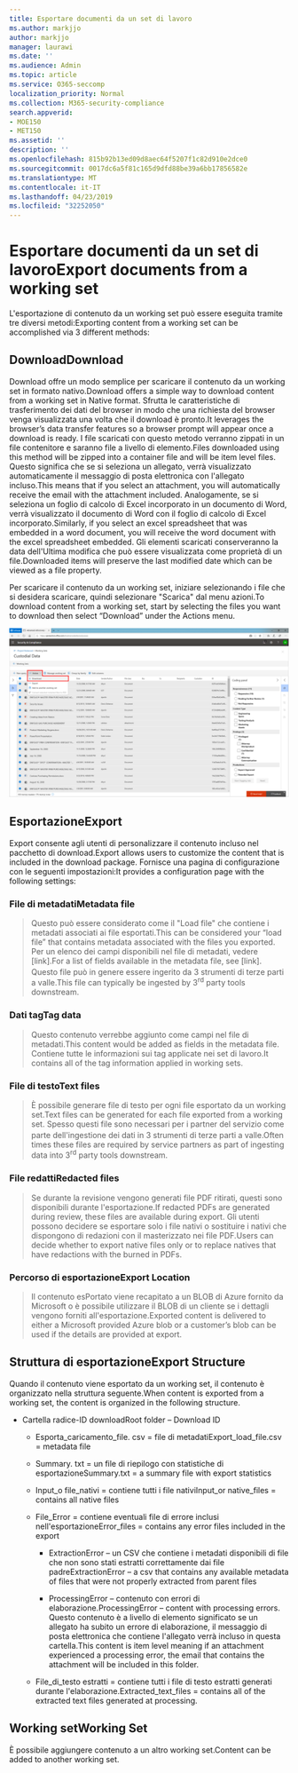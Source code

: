 ```yaml
---
title: Esportare documenti da un set di lavoro
ms.author: markjjo
author: markjjo
manager: laurawi
ms.date: ''
ms.audience: Admin
ms.topic: article
ms.service: O365-seccomp
localization_priority: Normal
ms.collection: M365-security-compliance
search.appverid:
- MOE150
- MET150
ms.assetid: ''
description: ''
ms.openlocfilehash: 815b92b13ed09d8aec64f5207f1c82d910e2dce0
ms.sourcegitcommit: 0017dc6a5f81c165d9dfd88be39a6bb17856582e
ms.translationtype: MT
ms.contentlocale: it-IT
ms.lasthandoff: 04/23/2019
ms.locfileid: "32252050"
---
```

# <a name="export-documents-from-a-working-set"></a><span data-ttu-id="0b7e6-102">Esportare documenti da un set di lavoro</span><span class="sxs-lookup"><span data-stu-id="0b7e6-102">Export documents from a working set</span></span>

<span data-ttu-id="0b7e6-103">L'esportazione di contenuto da un working set può essere eseguita tramite tre diversi metodi:</span><span class="sxs-lookup"><span data-stu-id="0b7e6-103">Exporting content from a working set can be accomplished via 3 different methods:</span></span>

## <a name="download"></a><span data-ttu-id="0b7e6-104">Download</span><span class="sxs-lookup"><span data-stu-id="0b7e6-104">Download</span></span>

<span data-ttu-id="0b7e6-105">Download offre un modo semplice per scaricare il contenuto da un working set in formato nativo.</span><span class="sxs-lookup"><span data-stu-id="0b7e6-105">Download offers a simple way to download content from a working set in Native format.</span></span> <span data-ttu-id="0b7e6-106">Sfrutta le caratteristiche di trasferimento dei dati del browser in modo che una richiesta del browser venga visualizzata una volta che il download è pronto.</span><span class="sxs-lookup"><span data-stu-id="0b7e6-106">It leverages the browser’s data transfer features so a browser prompt will appear once a download is ready.</span></span> <span data-ttu-id="0b7e6-107">I file scaricati con questo metodo verranno zippati in un file contenitore e saranno file a livello di elemento.</span><span class="sxs-lookup"><span data-stu-id="0b7e6-107">Files downloaded using this method will be zipped into a container file and will be item level files.</span></span> <span data-ttu-id="0b7e6-108">Questo significa che se si seleziona un allegato, verrà visualizzato automaticamente il messaggio di posta elettronica con l'allegato incluso.</span><span class="sxs-lookup"><span data-stu-id="0b7e6-108">This means that if you select an attachment, you will automatically receive the email with the attachment included.</span></span> <span data-ttu-id="0b7e6-109">Analogamente, se si seleziona un foglio di calcolo di Excel incorporato in un documento di Word, verrà visualizzato il documento di Word con il foglio di calcolo di Excel incorporato.</span><span class="sxs-lookup"><span data-stu-id="0b7e6-109">Similarly, if you select an excel spreadsheet that was embedded in a word document, you will receive the word document with the excel spreadsheet embedded.</span></span> <span data-ttu-id="0b7e6-110">Gli elementi scaricati conserveranno la data dell'Ultima modifica che può essere visualizzata come proprietà di un file.</span><span class="sxs-lookup"><span data-stu-id="0b7e6-110">Downloaded items will preserve the last modified date which can be viewed as a file property.</span></span>

<span data-ttu-id="0b7e6-111">Per scaricare il contenuto da un working set, iniziare selezionando i file che si desidera scaricare, quindi selezionare "Scarica" dal menu azioni.</span><span class="sxs-lookup"><span data-stu-id="0b7e6-111">To download content from a working set, start by selecting the files you want to download then select “Download” under the Actions menu.</span></span>

![Schermata di una descrizione del computer generata automaticamente](../media/eDiscoDownload.png)

## <a name="export"></a><span data-ttu-id="0b7e6-113">Esportazione</span><span class="sxs-lookup"><span data-stu-id="0b7e6-113">Export</span></span>

<span data-ttu-id="0b7e6-114">Export consente agli utenti di personalizzare il contenuto incluso nel pacchetto di download.</span><span class="sxs-lookup"><span data-stu-id="0b7e6-114">Export allows users to customize the content that is included in the download package.</span></span> <span data-ttu-id="0b7e6-115">Fornisce una pagina di configurazione con le seguenti impostazioni:</span><span class="sxs-lookup"><span data-stu-id="0b7e6-115">It provides a configuration page with the following settings:</span></span>

### <a name="metadata-file"></a><span data-ttu-id="0b7e6-116">File di metadati</span><span class="sxs-lookup"><span data-stu-id="0b7e6-116">Metadata file</span></span>

> <span data-ttu-id="0b7e6-117">Questo può essere considerato come il "Load file" che contiene i metadati associati ai file esportati.</span><span class="sxs-lookup"><span data-stu-id="0b7e6-117">This can be considered your “load file” that contains metadata associated with the files you exported.</span></span> <span data-ttu-id="0b7e6-118">Per un elenco dei campi disponibili nel file di metadati, vedere \[link\].</span><span class="sxs-lookup"><span data-stu-id="0b7e6-118">For a list of fields available in the metadata file, see \[link\].</span></span> <span data-ttu-id="0b7e6-119">Questo file può in genere essere ingerito da<sup></sup> 3 strumenti di terze parti a valle.</span><span class="sxs-lookup"><span data-stu-id="0b7e6-119">This file can typically be ingested by 3<sup>rd</sup> party tools downstream.</span></span>

### <a name="tag-data"></a><span data-ttu-id="0b7e6-120">Dati tag</span><span class="sxs-lookup"><span data-stu-id="0b7e6-120">Tag data</span></span>

> <span data-ttu-id="0b7e6-121">Questo contenuto verrebbe aggiunto come campi nel file di metadati.</span><span class="sxs-lookup"><span data-stu-id="0b7e6-121">This content would be added as fields in the metadata file.</span></span> <span data-ttu-id="0b7e6-122">Contiene tutte le informazioni sui tag applicate nei set di lavoro.</span><span class="sxs-lookup"><span data-stu-id="0b7e6-122">It contains all of the tag information applied in working sets.</span></span>

### <a name="text-files"></a><span data-ttu-id="0b7e6-123">File di testo</span><span class="sxs-lookup"><span data-stu-id="0b7e6-123">Text files</span></span>

> <span data-ttu-id="0b7e6-124">È possibile generare file di testo per ogni file esportato da un working set.</span><span class="sxs-lookup"><span data-stu-id="0b7e6-124">Text files can be generated for each file exported from a working set.</span></span> <span data-ttu-id="0b7e6-125">Spesso questi file sono necessari per i partner del servizio come parte dell'ingestione dei dati<sup></sup> in 3 strumenti di terze parti a valle.</span><span class="sxs-lookup"><span data-stu-id="0b7e6-125">Often times these files are required by service partners as part of ingesting data into 3<sup>rd</sup> party tools downstream.</span></span>

### <a name="redacted-files"></a><span data-ttu-id="0b7e6-126">File redatti</span><span class="sxs-lookup"><span data-stu-id="0b7e6-126">Redacted files</span></span>

> <span data-ttu-id="0b7e6-127">Se durante la revisione vengono generati file PDF ritirati, questi sono disponibili durante l'esportazione.</span><span class="sxs-lookup"><span data-stu-id="0b7e6-127">If redacted PDFs are generated during review, these files are available during export.</span></span> <span data-ttu-id="0b7e6-128">Gli utenti possono decidere se esportare solo i file nativi o sostituire i nativi che dispongono di redazioni con il masterizzato nei file PDF.</span><span class="sxs-lookup"><span data-stu-id="0b7e6-128">Users can decide whether to export native files only or to replace natives that have redactions with the burned in PDFs.</span></span>

### <a name="export-location"></a><span data-ttu-id="0b7e6-129">Percorso di esportazione</span><span class="sxs-lookup"><span data-stu-id="0b7e6-129">Export Location</span></span>

> <span data-ttu-id="0b7e6-130">Il contenuto esPortato viene recapitato a un BLOB di Azure fornito da Microsoft o è possibile utilizzare il BLOB di un cliente se i dettagli vengono forniti all'esportazione.</span><span class="sxs-lookup"><span data-stu-id="0b7e6-130">Exported content is delivered to either a Microsoft provided Azure blob or a customer’s blob can be used if the details are provided at export.</span></span>

## <a name="export-structure"></a><span data-ttu-id="0b7e6-131">Struttura di esportazione</span><span class="sxs-lookup"><span data-stu-id="0b7e6-131">Export Structure</span></span>

<span data-ttu-id="0b7e6-132">Quando il contenuto viene esportato da un working set, il contenuto è organizzato nella struttura seguente.</span><span class="sxs-lookup"><span data-stu-id="0b7e6-132">When content is exported from a working set, the content is organized in the following structure.</span></span>

  - <span data-ttu-id="0b7e6-133">Cartella radice-ID download</span><span class="sxs-lookup"><span data-stu-id="0b7e6-133">Root folder – Download ID</span></span>
    
      - <span data-ttu-id="0b7e6-134">Esporta\_caricamento\_file. csv = file di metadati</span><span class="sxs-lookup"><span data-stu-id="0b7e6-134">Export\_load\_file.csv = metadata file</span></span>
    
      - <span data-ttu-id="0b7e6-135">Summary. txt = un file di riepilogo con statistiche di esportazione</span><span class="sxs-lookup"><span data-stu-id="0b7e6-135">Summary.txt = a summary file with export statistics</span></span>
    
      - <span data-ttu-id="0b7e6-136">Input\_o file\_nativi = contiene tutti i file nativi</span><span class="sxs-lookup"><span data-stu-id="0b7e6-136">Input\_or native\_files = contains all native files</span></span>
    
      - <span data-ttu-id="0b7e6-137">File\_Error = contiene eventuali file di errore inclusi nell'esportazione</span><span class="sxs-lookup"><span data-stu-id="0b7e6-137">Error\_files = contains any error files included in the export</span></span>
        
          - <span data-ttu-id="0b7e6-138">ExtractionError – un CSV che contiene i metadati disponibili di file che non sono stati estratti correttamente dai file padre</span><span class="sxs-lookup"><span data-stu-id="0b7e6-138">ExtractionError – a csv that contains any available metadata of files that were not properly extracted from parent files</span></span>
        
          - <span data-ttu-id="0b7e6-139">ProcessingError – contenuto con errori di elaborazione.</span><span class="sxs-lookup"><span data-stu-id="0b7e6-139">ProcessingError – content with processing errors.</span></span> <span data-ttu-id="0b7e6-140">Questo contenuto è a livello di elemento significato se un allegato ha subito un errore di elaborazione, il messaggio di posta elettronica che contiene l'allegato verrà incluso in questa cartella.</span><span class="sxs-lookup"><span data-stu-id="0b7e6-140">This content is item level meaning if an attachment experienced a processing error, the email that contains the attachment will be included in this folder.</span></span>
    
      - <span data-ttu-id="0b7e6-141">File\_di\_testo estratti = contiene tutti i file di testo estratti generati durante l'elaborazione.</span><span class="sxs-lookup"><span data-stu-id="0b7e6-141">Extracted\_text\_files = contains all of the extracted text files generated at processing.</span></span>

## <a name="working-set"></a><span data-ttu-id="0b7e6-142">Working set</span><span class="sxs-lookup"><span data-stu-id="0b7e6-142">Working Set</span></span>

<span data-ttu-id="0b7e6-143">È possibile aggiungere contenuto a un altro working set.</span><span class="sxs-lookup"><span data-stu-id="0b7e6-143">Content can be added to another working set.</span></span>